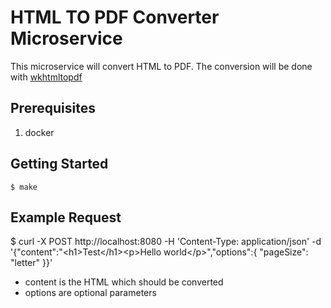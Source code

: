 # HTML TO PDF Converter Microservice

This microservice will convert HTML to PDF. The conversion will be done with [wkhtmltopdf](https://wkhtmltopdf.org/)

## Prerequisites

1. docker

## Getting Started

    $ make

## Example Request

   $ curl -X POST 
        http://localhost:8080 
        -H 'Content-Type: application/json' 
    	-d '{"content":"&lt;h1&gt;Test&lt;/h1&gt;&lt;p&gt;Hello world&lt;/p&gt;","options":{ "pageSize": "letter" }}'

- content is the HTML which should be converted
- options are optional parameters